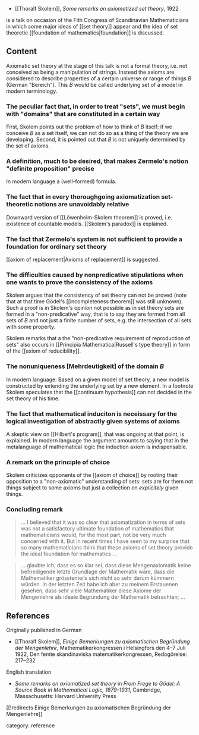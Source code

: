 * [[Thoralf Skolem]], 
  _Some remarks on axiomatized set theory_, 1922

is a talk on occasion of the Fith Congress of Scandinavian Mathematicians in which some major ideas of [[set theory]] appear and the idea of set theoretic [[foundation of mathematics|foundation]] is discussed. 


## Content

Axiomatic set theory at the stage of this talk is not a formal theory, i.e. not conceived as being a manipulation of strings.
Instead the axioms are considered to describe properties of a certain universe or range of things $B$ (German "Bereich").
This $B$ would be called underlying set of a model in modern terminology.

### The peculiar fact that, in order to treat "sets", we must begin with "domains" that are constituted in a certain way

First, Skolem points out the problem of how to think of $B$ itself: if we conceive $B$ as a set itself, we can not do so as a thing of the theory we are developing.
Second, it is pointed out that $B$ is not uniquely determined by the set of axioms.

### A definition, much to be desired, that makes Zermelo's notion "definite proposition" precise

In modern language a (well-formed) formula.

### The fact that in every thoroughgoing axiomatization set-theoretic notions are unavoidably relative

Downward version of [[Löwenheim-Skolem theorem]] is proved, i.e. existence of countable models.
[[Skolem's paradox]] is explained.

### The fact that Zermelo's system is not sufficient to provide a foundation for ordinary set theory

[[axiom of replacement|Axioms of replacement]] is suggested.

### The difficulties caused by nonpredicative stipulations when one wants to prove the consistency of the axioms

Skolem argues that the consistency of set theory can not be proved (note that at that time Gödel's [[incompleteness theorem]] was still unknown).
Such a proof is in Skolem's opinion not possible as in set theory sets are formed in a "non-predicative" way, that is to say they are formed from all sets of $B$ and not just a finite number of sets, e.g. the intersection of all sets with some property.

Skolem remarks that a the "non-predicative requirement of reproduction of sets" also occurs in [[Principia Mathematica|Russell's type theory]] in form of the [[axiom of reducibility]].

### The nonuniqueness [Mehrdeutigkeit] of the domain $B$

In modern language: Based on a given model of set theory, a new model is constructed by extending the underlying set by a new element.
In a footnote Skolem speculates that the [[continuum hypothesis]] can not decided in the set theory of his time.

### The fact that mathematical induciton is neceissary for the logical investigation of abstractly given systems of axioms

A skeptic view on [[Hilbert's program]], that was ongoing at that point, is explained.
In modern language the argument amounts to saying that in the metalanguage of mathematical logic the induction axiom is indispensable.

### A remark on the principle of choice

Skolem criticizes opponents of the [[axiom of choice]] by rooting their opposition to a "non-axiomatic" understanding of sets: 
sets are for them not things subject to some axioms but just a collection on _explicitely_ given things.


### Concluding remark

> ... I believed that it was so clear that axiomatization in terms of sets was not a satisfactory ultimate foundation of mathematics that mathematicians would, for the most part, not be very much concerned with it.
  But in recent times I have seen to my surprise that so many mathematicians think that these axioms of set theory provide the ideal foundation for mathematics ...

> ... glaubte ich, dass es so klar sei, dass diese Mengenaxiomatik keine befriedigende letzte Grundlage der Mathematik wäre,
  dass die Mathematiker grösstenteils sich nicht so sehr darum kümmern würden.
  In der letzten Zeit habe ich aber zu meinem Erstauenen gesehen, 
  dass sehr viele Mathematiker diese Axiome der Mengenlehre als ideale Begründung der Mathematik betrachten; ...


## References

Originally published in German

* [[Thoralf Skolem]], _Einige Bemerkungen zu axiomatischen Begründung der Mengenlehre_, Mathematikerkongressen i Helsingfors den 4–7 Juli 1922, Den femte skandinaviska matematikerkongressen, Redogörelse: 217–232

English translation

* _Some remarks on axiomatized set theory_ in _From Frege to Gödel: A Source Book in Mathematical Logic, 1879-1931_, Cambridge, Massachusetts: Harvard University Press


[[!redirects Einige Bemerkungen zu axiomatischen Begründung der Mengenlehre]]

category: reference